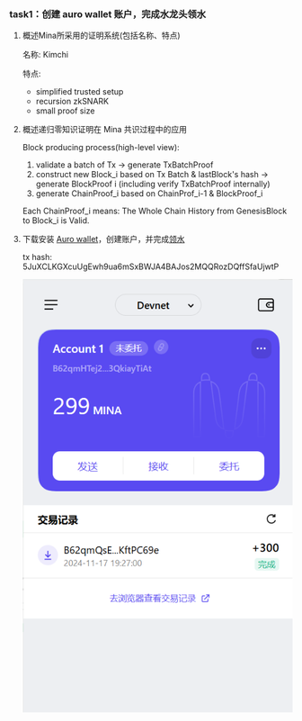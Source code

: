 
### task1：创建 auro wallet 账户，完成水龙头领水

1. 概述Mina所采用的证明系统(包括名称、特点)

    名称: Kimchi

    特点: 
   - simplified trusted setup
   - recursion zkSNARK
   - small proof size

2. 概述递归零知识证明在 Mina 共识过程中的应用

    Block producing process(high-level view):
    1. validate a batch of Tx -> generate TxBatchProof
    2. construct new Block_i based on Tx Batch & lastBlock's hash -> generate BlockProof i (including verify TxBatchProof internally)
    3. generate ChainProof_i based on ChainProf_i-1 & BlockProof_i
   
    Each ChainProof_i means: The Whole Chain History from GenesisBlock to Block_i is Valid.


3. 下载安装 [Auro wallet](https://www.aurowallet.com/download/)，创建账户，并完成[领水](https://faucet.minaprotocol.com/)

    tx hash: 5JuXCLKGXcuUgEwh9ua6mSxBWJA4BAJos2MQQRozDQffSfaUjwtP

    ![alt text](account.jpg)


